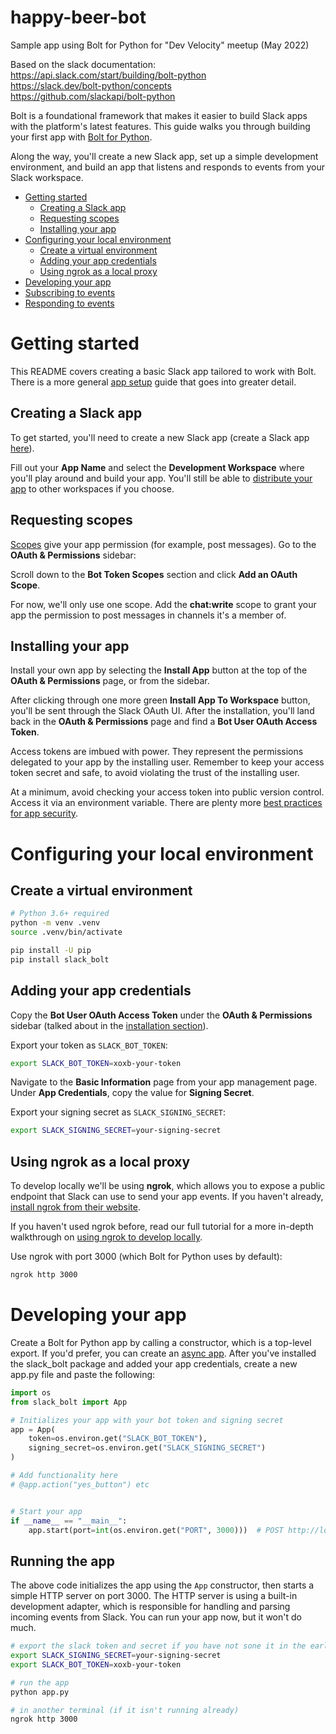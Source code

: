# happy-beer-bot
Sample app using Bolt for Python for "Dev Velocity" meetup (May 2022)

Based on the slack documentation:  
https://api.slack.com/start/building/bolt-python  
https://slack.dev/bolt-python/concepts  
https://github.com/slackapi/bolt-python  

Bolt is a foundational framework that makes it easier to build Slack apps with the platform's latest features. This guide walks you through building your first app with [Bolt for Python](https://slack.dev/bolt-python/concepts).

Along the way, you'll create a new Slack app, set up a simple development environment, and build an app that listens and responds to events from your Slack workspace.
- [Getting started](#getting-started)
  - [Creating a Slack app](#creating-a-slack-app)
  - [Requesting scopes](#requesting-scopes)
  - [Installing your app](#installing-your-app)
- [Configuring your local environment](#configuring-your-local-environment)
  - [Create a virtual environment](#create-a-virtual-environment)
  - [Adding your app credentials](#adding-your-app-credentials)
  - [Using ngrok as a local proxy](#using-ngrok-as-a-local-proxy)
- [Developing your app](#developing-your-app)
- [Subscribing to events](#subscribing-to-events)
- [Responding to events](#responding-to-events)

# Getting started 
This README covers creating a basic Slack app tailored to work with Bolt. There is a more general [app setup](https://api.slack.com/authentication/basics) guide that goes into greater detail.

## Creating a Slack app
To get started, you'll need to create a new Slack app (create a Slack app [here](https://api.slack.com/apps?new_app=1&ref=bolt_start_hub)).

Fill out your **App Name** and select the **Development Workspace** where you'll play around and build your app. You'll still be able to [distribute your app](https://api.slack.com/start/distributing/public) to other workspaces if you choose.

## Requesting scopes 
[Scopes](https://api.slack.com/scopes) give your app permission (for example, post messages). Go to the **OAuth & Permissions** sidebar:

Scroll down to the **Bot Token Scopes** section and click **Add an OAuth Scope**.

For now, we'll only use one scope. Add the **chat:write** scope to grant your app the permission to post messages in channels it's a member of.

## Installing your app 
Install your own app by selecting the **Install App** button at the top of the **OAuth & Permissions** page, or from the sidebar.

After clicking through one more green **Install App To Workspace** button, you'll be sent through the Slack OAuth UI.
After the installation, you'll land back in the **OAuth & Permissions** page and find a **Bot User OAuth Access Token**.

Access tokens are imbued with power. They represent the permissions delegated to your app by the installing user. Remember to keep your access token secret and safe, to avoid violating the trust of the installing user.

At a minimum, avoid checking your access token into public version control. Access it via an environment variable. There are plenty more [best practices for app security](https://api.slack.com/authentication/best-practices).

# Configuring your local environment 
## Create a virtual environment
```bash
# Python 3.6+ required
python -m venv .venv
source .venv/bin/activate

pip install -U pip
pip install slack_bolt
```

## Adding your app credentials 
Copy the **Bot User OAuth Access Token** under the **OAuth & Permissions** sidebar (talked about in the [installation section](#installing-your-app)).

Export your token as `SLACK_BOT_TOKEN`:
```bash
export SLACK_BOT_TOKEN=xoxb-your-token
````
Navigate to the **Basic Information** page from your app management page. Under **App Credentials**, copy the value for **Signing Secret**.

Export your signing secret as `SLACK_SIGNING_SECRET`:
```bash
export SLACK_SIGNING_SECRET=your-signing-secret
````


## Using ngrok as a local proxy 
To develop locally we'll be using **ngrok**, which allows you to expose a public endpoint that Slack can use to send your app events. If you haven't already, [install ngrok from their website](https://ngrok.com/download).

If you haven't used ngrok before, read our full tutorial for a more in-depth walkthrough on [using ngrok to develop locally](https://api.slack.com/tutorials/tunneling-with-ngrok).

Use ngrok with port 3000 (which Bolt for Python uses by default):
```bash
ngrok http 3000
````

# Developing your app

Create a Bolt for Python app by calling a constructor, which is a top-level export. If you'd prefer, you can create an [async app](#creating-an-async-app).
After you've installed the slack_bolt package and added your app credentials, create a new app.py file and paste the following:
```python
import os
from slack_bolt import App

# Initializes your app with your bot token and signing secret
app = App(
    token=os.environ.get("SLACK_BOT_TOKEN"),
    signing_secret=os.environ.get("SLACK_SIGNING_SECRET")
)

# Add functionality here
# @app.action("yes_button") etc


# Start your app
if __name__ == "__main__":
    app.start(port=int(os.environ.get("PORT", 3000)))  # POST http://localhost:3000/slack/events
```

## Running the app
The above code initializes the app using the `App` constructor, then starts a simple HTTP server on port 3000. The HTTP server is using a built-in development adapter, which is responsible for handling and parsing incoming events from Slack. You can run your app now, but it won't do much.

```bash
# export the slack token and secret if you have not sone it in the earlier steps
export SLACK_SIGNING_SECRET=your-signing-secret
export SLACK_BOT_TOKEN=xoxb-your-token

# run the app
python app.py

# in another terminal (if it isn't running already)
ngrok http 3000
```
